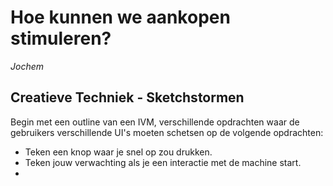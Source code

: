# Hoe kunnen we aankopen stimuleren?
_Jochem_

## Creatieve Techniek - Sketchstormen

Begin met een outline van een IVM, verschillende opdrachten waar de gebruikers verschillende UI's moeten schetsen op de volgende opdrachten:

- Teken een knop waar je snel op zou drukken.
- Teken jouw verwachting als je een interactie met de machine start.
- 
